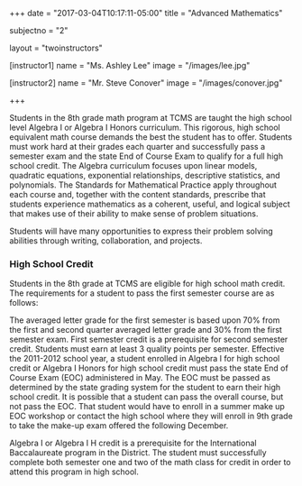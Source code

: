 +++
date = "2017-03-04T10:17:11-05:00"
title = "Advanced Mathematics"

subjectno = "2"

layout = "twoinstructors"

[instructor1]
name = "Ms. Ashley Lee"
image = "/images/lee.jpg"

[instructor2]
name = "Mr. Steve Conover"
image = "/images/conover.jpg"

+++

Students in the 8th grade math program at TCMS are taught the high school level Algebra I or Algebra I Honors curriculum. This rigorous, high school equivalent math course demands the best the student has to offer. Students must work hard at their grades each quarter and successfully pass a semester exam and the state End of Course Exam to qualify for a full high school credit. The Algebra curriculum focuses upon linear models, quadratic equations, exponential relationships, descriptive statistics, and polynomials. The Standards for Mathematical Practice apply throughout each course and, together with the content standards, prescribe that students experience mathematics as a coherent, useful, and logical subject that makes use of their ability to make sense of problem situations.

Students will have many opportunities to express their problem solving abilities through writing, collaboration, and projects.

### High School Credit

Students in the 8th grade at TCMS are eligible for high school math credit. The requirements for a student to pass the first semester course are as follows:

The averaged letter grade for the first semester is based upon 70% from the first and second quarter averaged letter grade and 30% from the first semester exam. First semester credit is a prerequisite for second semester credit. Students must earn at least 3 quality points per semester.
Effective the 2011-2012 school year, a student enrolled in Algebra I for high school credit or Algebra I Honors for high school credit must pass the state End of Course Exam (EOC) administered in May. The EOC must be passed as determined by the state grading system for the student to earn their high school credit. It is possible that a student can pass the overall course, but not pass the EOC. That student would have to enroll in a summer make up EOC workshop or contact the high school where they will enroll in 9th grade to take the make-up exam offered the following December.

Algebra I or Algebra I H credit is a prerequisite for the International Baccalaureate program in the District. The student must successfully complete both semester one and two of the math class for credit in order to attend this program in high school.
